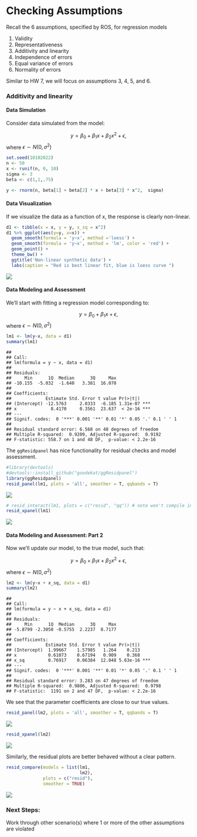 Checking Assumptions
================

Recall the 6 assumptions, specified by ROS, for regression models

1.  Validity
2.  Representativeness
3.  Additivity and linearity
4.  Independence of errors
5.  Equal variance of errors
6.  Normality of errors

Similar to HW 7, we will focus on assumptions 3, 4, 5, and 6.

### Additivity and linearity

#### Data Simulation

Consider data simulated from the model:

$$y = \beta_0 + \beta_1 x + \beta_2 x^2 + \epsilon,$$ where
$\epsilon \sim N(0,\sigma^2)$

``` r
set.seed(10102022)
n <- 50
x <- runif(n, 0, 10)
sigma <- 3
beta <- c(1,1,.75)

y <- rnorm(n, beta[1] + beta[2] * x + beta[3] * x^2,  sigma)
```

#### Data Visualization

If we visualize the data as a function of x, the response is clearly
non-linear.

``` r
d1 <- tibble(x = x, y = y, x_sq = x^2)
d1 %>% ggplot(aes(y=y, x=x)) + 
  geom_smooth(formula = 'y~x', method ='loess') + 
  geom_smooth(formula = 'y~x', method = 'lm', color = 'red') + 
  geom_point() +
  theme_bw() +
  ggtitle('Non-linear synthetic data') +
  labs(caption = "Red is best linear fit, blue is loess curve ")
```

![](Lab_Assumption_files/figure-gfm/unnamed-chunk-2-1.png)<!-- -->

#### Data Modeling and Assessment

We’ll start with fitting a regression model corresponding to:

$$y = \beta_0 + \beta_1 x + \epsilon,$$ where
$\epsilon \sim N(0,\sigma^2)$

``` r
lm1 <- lm(y~x, data = d1)
summary(lm1)
```

    ## 
    ## Call:
    ## lm(formula = y ~ x, data = d1)
    ## 
    ## Residuals:
    ##     Min      1Q  Median      3Q     Max 
    ## -10.155  -5.032  -1.640   3.381  16.070 
    ## 
    ## Coefficients:
    ##             Estimate Std. Error t value Pr(>|t|)    
    ## (Intercept) -12.5763     2.0333  -6.185 1.31e-07 ***
    ## x             8.4170     0.3561  23.637  < 2e-16 ***
    ## ---
    ## Signif. codes:  0 '***' 0.001 '**' 0.01 '*' 0.05 '.' 0.1 ' ' 1
    ## 
    ## Residual standard error: 6.568 on 48 degrees of freedom
    ## Multiple R-squared:  0.9209, Adjusted R-squared:  0.9192 
    ## F-statistic: 558.7 on 1 and 48 DF,  p-value: < 2.2e-16

The `ggResidpanel` has nice functionality for residual checks and model
assessment.

``` r
#library(devtools)
#devtools::install_github("goodekat/ggResidpanel")
library(ggResidpanel)
resid_panel(lm1, plots = 'all', smoother = T, qqbands = T)
```

![](Lab_Assumption_files/figure-gfm/unnamed-chunk-4-1.png)<!-- -->

``` r
# resid_interact(lm1, plots = c("resid", "qq")) # note won't compile in non HTML formats
resid_xpanel(lm1)
```

![](Lab_Assumption_files/figure-gfm/unnamed-chunk-4-2.png)<!-- -->

#### Data Modeling and Assessment: Part 2

Now we’ll update our model, to the true model, such that:

$$y = \beta_0 + \beta_1 x + \beta_2 x^2 +  \epsilon,$$ where
$\epsilon \sim N(0,\sigma^2)$

``` r
lm2 <- lm(y~x + x_sq, data = d1)
summary(lm2)
```

    ## 
    ## Call:
    ## lm(formula = y ~ x + x_sq, data = d1)
    ## 
    ## Residuals:
    ##     Min      1Q  Median      3Q     Max 
    ## -5.8799 -2.3058 -0.5755  2.2237  8.7177 
    ## 
    ## Coefficients:
    ##             Estimate Std. Error t value Pr(>|t|)    
    ## (Intercept)  1.99667    1.57985   1.264    0.213    
    ## x            0.61073    0.67194   0.909    0.368    
    ## x_sq         0.76917    0.06384  12.048 5.63e-16 ***
    ## ---
    ## Signif. codes:  0 '***' 0.001 '**' 0.01 '*' 0.05 '.' 0.1 ' ' 1
    ## 
    ## Residual standard error: 3.283 on 47 degrees of freedom
    ## Multiple R-squared:  0.9806, Adjusted R-squared:  0.9798 
    ## F-statistic:  1191 on 2 and 47 DF,  p-value: < 2.2e-16

We see that the parameter coefficients are close to our true values.

``` r
resid_panel(lm2, plots = 'all', smoother = T, qqbands = T)
```

![](Lab_Assumption_files/figure-gfm/unnamed-chunk-6-1.png)<!-- -->

``` r
resid_xpanel(lm2)
```

![](Lab_Assumption_files/figure-gfm/unnamed-chunk-6-2.png)<!-- -->

Similarly, the residual plots are better behaved without a clear
pattern.

``` r
resid_compare(models = list(lm1, 
                            lm2),
              plots = c("resid"),
              smoother = TRUE)
```

![](Lab_Assumption_files/figure-gfm/unnamed-chunk-7-1.png)<!-- -->

### Next Steps:

Work through other scenario(s) where 1 or more of the other assumptions
are violated

